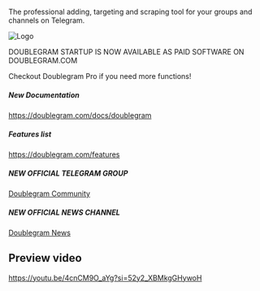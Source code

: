 

The professional adding, targeting and scraping tool for your groups and channels on Telegram.

![Logo](https://www.doublegram.com/img/github-dblgrm-social.png)


DOUBLEGRAM STARTUP IS NOW AVAILABLE AS PAID SOFTWARE ON DOUBLEGRAM.COM

Checkout Doublegram Pro if you need more functions!


##### New Documentation

https://doublegram.com/docs/doublegram


##### Features list

https://doublegram.com/features


##### NEW OFFICIAL TELEGRAM GROUP
[Doublegram Community](https://t.me/+DdO9_OA29442ODI0)


##### NEW OFFICIAL NEWS CHANNEL
[Doublegram News](https://t.me/doublegram_news)



## Preview video
https://youtu.be/4cnCM9O_aYg?si=52y2_XBMkgGHywoH

